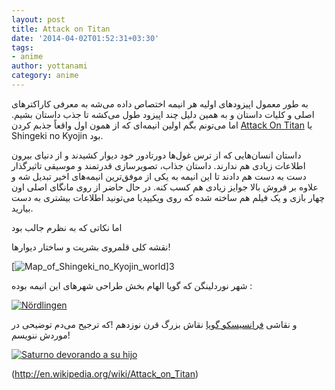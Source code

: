 ```yaml
---
layout: post
title: Attack on Titan
date: '2014-04-02T01:52:31+03:30'
tags:
- anime
author: yottanami
category: anime
---
```


به طور معمول اپیزود‌های اولیه هر انیمه اختصاص داده می‌شه به معرفی کاراکترهای اصلی و کلیات داستان و به همین دلیل چند اپیزود طول می‌کشه تا جذب داستان بشیم.
اما می‌تونم بگم اولین انیمه‌ای که از همون اول واقعاً جذبم کردن [Attack On Titan](http://en.wikipedia.org/wiki/Attack_on_Titan) یا Shingeki no Kyojin بود.






داستان انسان‌هایی که از ترس غول‌ها دورتادور خود دیوار کشیدند و از دنیای بیرون اطلاعات زیادی هم ندارند.
داستان جذاب، تصویرسازی قدرتمند و موسیقی تاثیرگذار دست به دست هم دادند تا این انیمه به یکی از موفق‌ترین انیمه‌های اخیر تبدیل شه و علاوه بر فروش بالا جوایز زیادی هم کسب کنه. در حال حاضر از روی مانگای اصلی اون چهار بازی و یک فیلم هم ساخته شده که روی ویکیپدیا می‌تونید اطلاعات بیشتری به دست بیارید.

اما نکاتی که به نظرم جالب بود







نقشه کلی قلمروی بشریت و ساختار دیوار‌ها‌!

[![Map_of_Shingeki_no_Kyojin_world](http://upload.wikimedia.org/wikipedia/fa/thumb/f/f2/Map_of_Shingeki_no_Kyojin_world.png/350px-Map_of_Shingeki_no_Kyojin_world.png)]3









شهر نوردلینگن که گویا الهام بخش طراحی شهرهای این انیمه بوده :

[![Nördlingen](http://upload.wikimedia.org/wikipedia/commons/thumb/6/68/Wikin%C3%B6rdlingen.JPG/350px-Wikin%C3%B6rdlingen.JPG)](http://en.wikipedia.org/wiki/N%C3%B6rdlingen)






و نقاشی [فرانسیسکو گویا](http://en.wikipedia.org/wiki/Francisco_Goya) نقاش بزرگ قرن نوزدهم !که ترجیح می‌دم توضیحی در موردش ننویسم!





[![Saturno devorando a su hijo](http://upload.wikimedia.org/wikipedia/commons/thumb/8/82/Francisco_de_Goya%2C_Saturno_devorando_a_su_hijo_%281819-1823%29.jpg/326px-Francisco_de_Goya%2C_Saturno_devorando_a_su_hijo_%281819-1823%29.jpg)](http://en.wikipedia.org/wiki/Saturn_Devouring_His_Son)



(http://en.wikipedia.org/wiki/Attack_on_Titan)